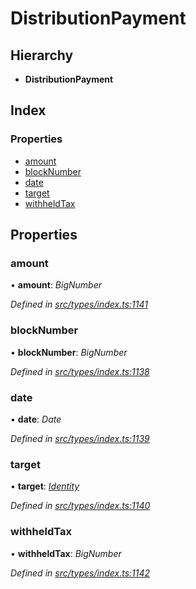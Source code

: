 # DistributionPayment

## Hierarchy

* **DistributionPayment**

## Index

### Properties

* [amount](distributionpayment.md#amount)
* [blockNumber](distributionpayment.md#blocknumber)
* [date](distributionpayment.md#date)
* [target](distributionpayment.md#target)
* [withheldTax](distributionpayment.md#withheldtax)

## Properties

### amount

• **amount**: _BigNumber_

_Defined in_ [_src/types/index.ts:1141_](https://github.com/PolymathNetwork/polymesh-sdk/blob/959efb76/src/types/index.ts#L1141)

### blockNumber

• **blockNumber**: _BigNumber_

_Defined in_ [_src/types/index.ts:1138_](https://github.com/PolymathNetwork/polymesh-sdk/blob/959efb76/src/types/index.ts#L1138)

### date

• **date**: _Date_

_Defined in_ [_src/types/index.ts:1139_](https://github.com/PolymathNetwork/polymesh-sdk/blob/959efb76/src/types/index.ts#L1139)

### target

• **target**: [_Identity_](../classes/identity.md)

_Defined in_ [_src/types/index.ts:1140_](https://github.com/PolymathNetwork/polymesh-sdk/blob/959efb76/src/types/index.ts#L1140)

### withheldTax

• **withheldTax**: _BigNumber_

_Defined in_ [_src/types/index.ts:1142_](https://github.com/PolymathNetwork/polymesh-sdk/blob/959efb76/src/types/index.ts#L1142)

